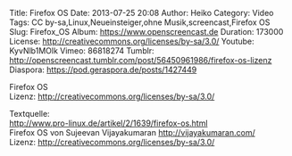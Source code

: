 Title: Firefox OS
Date: 2013-07-25 20:08
Author: Heiko
Category: Video
Tags: CC by-sa,Linux,Neueinsteiger,ohne Musik,screencast,Firefox OS
Slug: Firefox_OS
Album: https://www.openscreencast.de
Duration: 173000
License: http://creativecommons.org/licenses/by-sa/3.0/
Youtube: KyvNlb1MOlk
Vimeo: 86818274
Tumblr: http://openscreencast.tumblr.com/post/56450961986/firefox-os-lizenz
Diaspora: https://pod.geraspora.de/posts/1427449

Firefox OS  
Lizenz: <http://creativecommons.org/licenses/by-sa/3.0/>  
  
Textquelle:  
<http://www.pro-linux.de/artikel/2/1639/firefox-os.html>  
Firefox OS von Sujeevan Vijayakumaran <http://vijayakumaran.com/>  
Lizenz: <http://creativecommons.org/licenses/by-sa/3.0/>

